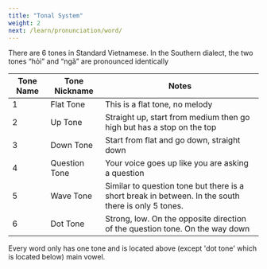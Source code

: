 ```yaml
---
title: "Tonal System"
weight: 2
next: /learn/pronunciation/word/
---
```


There are 6 tones in Standard Vietnamese. In the Southern dialect, the two tones “hỏi” and “ngã” are pronounced identically

| Tone Name | Tone Nickname | Notes |
|------|----------|-------|
| 1    | Flat Tone | This is a flat tone, no melody |
| 2    | Up Tone   | Straight up, start from medium then go high but has a stop on the top |
| 3    | Down Tone | Start from flat and go down, straight down |
| 4    | Question Tone | Your voice goes up like you are asking a question |
| 5    | Wave Tone | Similar to question tone but there is a short break in between. In the south there is only 5 tones. |
| 6    | Dot Tone | Strong, low. On the opposite direction of the question tone. On the way down |

Every word only has one tone and is located above (except 'dot tone' which is located below) main vowel. 
